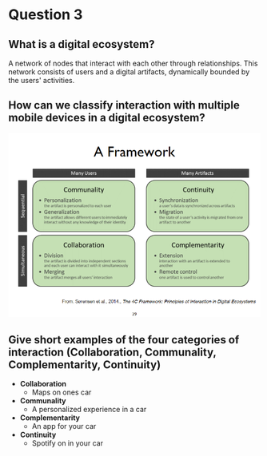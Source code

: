 # Question 3

## What is a digital ecosystem? 
A network of nodes that interact with each other through relationships.
This network consists of users and a digital artifacts, dynamically bounded by the users' activities.

## How can we classify interaction with multiple mobile devices in a digital ecosystem? 
![](figures/classify_interactions.png)

## Give short examples of the four categories of interaction (Collaboration, Communality, Complementarity, Continuity)
* **Collaboration**
  * Maps on ones car
* **Communality**
  * A personalized experience in a car
* **Complementarity**
  * An app for your car
* **Continuity**
  * Spotify on in your car



